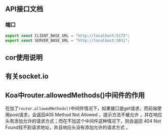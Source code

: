 ## API接口文档

### 端口

```javascript
export const CLIENT_BASE_URL = "http://localhost:5173";
export const SERVER_BASE_URL = "http://localhost:3011";
```

## cor使用说明



## 有关socket.io





## Koa中router.allowedMethods()中间件的作用

在加了`router.allowedMethods()`中间件情况下，如果接口是get请求，而前端使用post请求，会返回405 Method Not Allowed ，提示方法不被允许 ，并在响应头有添加允许的请求方式；而在不加这个中间件这种情况下，则会返回 404 Not Found找不到请求地址，并且响应头没有添加允许的请求方式 。
